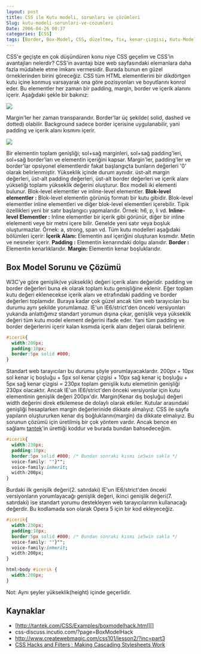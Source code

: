 ```yaml
---
layout: post
title: CSS ile Kutu modeli, sorunları ve çözümleri
Slug: kutu-modeli-sorunlari-ve-cozumleri
Date: 2006-04-26 00:37
categories: [CSS]
tags: [Border, Box-Model, CSS, düzeltme, fix, kenar-çizgisi, Kutu-Modeli, margin, padding, Web Standartları, HTML]
---
```


CSS'e geçişte en çok düşündüren konu niye CSS geçelim ve CSS'in
avantajları nelerdir? CSS'in avantajı bize web sayfasındaki elemanlara
daha fazla müdahele etme imkanı vermesidir. Burada bunun en güzel
örneklerinden birini göreceğiz. CSS tüm HTML elementlerini bir
dikdörtgen kutu içine konmuş varsayarak ona göre pozisyonları ve
boyutlarını konrol eder. Bu elementler her zaman bir padding, margin,
border ve içerik alanını içerir. Aşağıdaki şekle bir bakınız:

![][100]

Margin'ler her zaman transparandır. Border'lar üç şekilde( solid, dashed
ve dotted) olabilir. Background sadece border içerisine uygulanabilir,
yani padding ve içerik alanı kısmını içerir.

![][1]

Bir elementin toplam genişliği; sol+sağ marginleri, sol+sağ
padding'leri, sol+sağ border'ları ve elementin içeriğini kapsar.
Margin'ler, padding'ler ve border'lar opsiyonel elementlerdir fakat
başlangıçta bunların değerleri '0' olarak belirlenmiştir. Yükseklik
içinde durum aynıdır. üst-alt margin değerleri, üst-alt padding
değerleri, üst-alt border değerleri ve içerik alanı yükseliği toplamı
yükseklik değerini oluşturur. Box
modeli iki elementi bulunur. Blok-level elementler ve inline-level
elementler. **Blok-level elementler :** Blok-level elementin görünüş
formatı bir kutu gibidir. Blok-level elementler inline elementleri ve
diğer blok-level elementleri içerebilir. Tipik özellikleri yeni bir
satır başlangıcı yapmalarıdır. Örnek: h6, p, li vd. **Inline-level
Elementler :** Inline elementler bir içerik gibi görünür, diğer bir
inline elelementi veye bir metni içere bilir. Genelde yeni satır veya
boşluk oluşturmazlar. Örnek: a, strong, span vd. Tüm kutu modelleri
aşağıdaki bölümleri içerir: **İçerik Alanı:** Elementin asıl içeriğini
oluşturan kısmıdır. Metin ve nesneler içerir. **Padding :** Elementin
kenarındaki dolgu alanıdır. **Border :** Elementin kenarlıklarıdır.
**Margin:** Elementin kenar boşluklarıdır.

## Box Model Sorunu ve Çözümü

W3C'ye göre genişlik(ve yükseklik) değeri içerik alanı değeridir.
padding ve border değerleri buna ek olarak toplam kutu genişliğine
eklenir. Eğer toplam kutu değeri eklenecekse içerik alanı ve etrafındaki
padding ve border değerleri toplamıdır. Buraya kadar çok güzel ancak tüm
web tarayıcıları bu durumu aynı şekilde yorumlamaz. IE'un IE6/strict'den
önceki versiyonları yukarıda anlattığımız standart yorumun dışına çıkar,
genişlik veya yükseklik değeri tüm kutu model element değerini ifade
eder. Yani tüm padding ve border değerlerini içerir kalan kısmıda içerik
alanı değeri olarak belirlenir.

```css
#icerik{
  width:200px;
  padding:10px;
  border:5px solid #000;
}
```

Standart web tarayıcıları bu durumu şöyle yorumlayacaklardır. 200px +
10px sol kenar iç boşluğu + 5px sol kenar çizgisi + 10px sağ kenar iç
boşluğu + 5px sağ kenar çizgisi = 230px toplam genişlik kutu elemetinin
genişliği 230px olacaktır. Ancak IE'un IE6/strict'den önceki
versiyonlar için kutu elementinin genişlik değeri 200px'dir.
Margin(Kenar dış boşluğu) değeri width değerini direk etkilemese de
dolaylı olarak etkiler. Kutular arasındaki genişliği hesaplarken margin
değerlerinide dikkate almalıyız. CSS ile sayfa yapıların oluştururken
kenar dış boğluklarını(margin) da dikkate elmalıyız. Bu sorunun çözümü
için üretilmiş bir çok yöntem vardır. Ancak bence en sağlamı
[tantek][]'in ürettiği koddur ve burada bundan bahsedeceğim.

```css
#icerik{
  width:230px;
  padding:10px;
  border:5px solid #000; /* Bundan sonraki kısmı ie5win sakla */
  voice-family: ""}"";
  voice-family:inherit;
  width:200px;
}
```

Burdaki ilk genişilk değeri(2. satırdaki) IE'un IE6/strict'den önceki
versiyonların yorumlayacağı genişlik değeri, ikinci genişlik değeri(7.
satırdaki) ise standart yorumu destekleyen web tarayıcılarının
kullanacağı değerdir. Bu kodlamada son olarak Opera 5 için bir kod
ekleyeceğiz.

```css
#icerik{
  width:230px;
  padding:10px;
  border:5px solid #000; /* Bundan sonraki kısmı ie5win sakla */
  voice-family: ""}"";
  voice-family:inherit;
  width:200px;
}

html>body #icerik {
  width:200px;
}
```

Not: Aynı şeyler yükseklik(height) içinde geçerlidir.

## Kaynaklar

-   [http://tantek.com/CSS/Examples/boxmodelhack.html][]
-   css-discuss.incutio.com/?page=BoxModelHack
-   http://www.createwebmagic.com/css101/lesson2/?inc=part3
-   [CSS Hacks and Filters : Making Cascading Stylesheets Work][]

  [100]: /images/basit_boxmodel.gif
  [1]: /images/box_model.gif
  [tantek]: http://www.tantek.com/CSS/Examples/boxmodelhack.html
  [http://tantek.com/CSS/Examples/boxmodelhack.html]: http://tantek.com/CSS/Examples/boxmodelhack.html
  [CSS Hacks and Filters : Making Cascading Stylesheets Work]: http://www.amazon.com/gp/product/0764579851/ref=sr_11_1/103-3062475-1085468?%5Fencoding=UTF8

